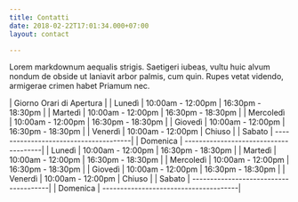 ```yaml
---
title: Contatti
date: 2018-02-22T17:01:34.000+07:00
layout: contact

---
```

Lorem markdownum aequalis strigis. Saetigeri iubeas, vultu huic alvum nondum de obside ut laniavit arbor palmis, cum quin. Rupes vetat videndo, armigerae crimen habet Priamum nec.

| Giorno                Orari di Apertura           |
| Lunedì    | 10:00am - 12:00pm | 16:30pm - 18:30pm |
| Martedì   | 10:00am - 12:00pm | 16:30pm - 18:30pm |
| Mercoledì | 10:00am - 12:00pm | 16:30pm - 18:30pm |
| Giovedì   | 10:00am - 12:00pm | 16:30pm - 18:30pm |
| Venerdì   | 10:00am - 12:00pm | Chiuso            |
| Sabato    | --------------------------------------|
| Domenica  | --------------------------------------|
| Lunedì    | 10:00am - 12:00pm | 16:30pm - 18:30pm |
| Martedì   | 10:00am - 12:00pm | 16:30pm - 18:30pm |
| Mercoledì | 10:00am - 12:00pm | 16:30pm - 18:30pm |
| Giovedì   | 10:00am - 12:00pm | 16:30pm - 18:30pm |
| Venerdì   | 10:00am - 12:00pm | Chiuso            |
| Sabato    | --------------------------------------|
| Domenica  | --------------------------------------|
